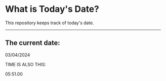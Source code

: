 # What is Today's Date?
This repository keeps track of today's date.
* * *
 
## The current date:  
 03/04/2024 
  
  
 TIME IS ALSO THIS: 
  
 05:51.00 
  
  
